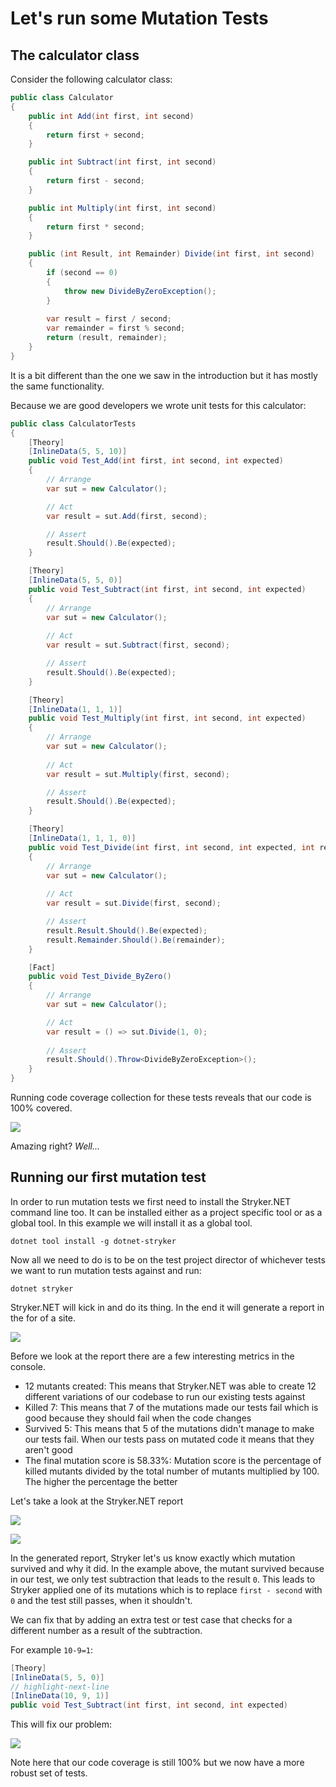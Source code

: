 ﻿---
description: Time to run our first mutation tests
---

# Let's run some Mutation Tests

## The calculator class

Consider the following calculator class:

```csharp
public class Calculator
{
    public int Add(int first, int second)
    {
        return first + second;
    }

    public int Subtract(int first, int second)
    {
        return first - second;
    }

    public int Multiply(int first, int second)
    {
        return first * second;
    }

    public (int Result, int Remainder) Divide(int first, int second)
    {
        if (second == 0)
        {
            throw new DivideByZeroException();
        }
        
        var result = first / second;
        var remainder = first % second;
        return (result, remainder);
    }
}
```

It is a bit different than the one we saw in the introduction but it has mostly the same functionality.

Because we are good developers we wrote unit tests for this calculator:

```csharp
public class CalculatorTests
{
    [Theory]
    [InlineData(5, 5, 10)]
    public void Test_Add(int first, int second, int expected)
    {
        // Arrange
        var sut = new Calculator();

        // Act
        var result = sut.Add(first, second);

        // Assert
        result.Should().Be(expected);
    }

    [Theory]
    [InlineData(5, 5, 0)]
    public void Test_Subtract(int first, int second, int expected)
    {
        // Arrange
        var sut = new Calculator();
        
        // Act
        var result = sut.Subtract(first, second);

        // Assert
        result.Should().Be(expected);
    }

    [Theory]
    [InlineData(1, 1, 1)]
    public void Test_Multiply(int first, int second, int expected)
    {
        // Arrange
        var sut = new Calculator();
        
        // Act
        var result = sut.Multiply(first, second);

        // Assert
        result.Should().Be(expected);
    }

    [Theory]
    [InlineData(1, 1, 1, 0)]
    public void Test_Divide(int first, int second, int expected, int remainder)
    {
        // Arrange
        var sut = new Calculator();
        
        // Act
        var result = sut.Divide(first, second);

        // Assert
        result.Result.Should().Be(expected);
        result.Remainder.Should().Be(remainder);
    }

    [Fact]
    public void Test_Divide_ByZero()
    {
        // Arrange
        var sut = new Calculator();

        // Act
        var result = () => sut.Divide(1, 0);
        
        // Assert
        result.Should().Throw<DivideByZeroException>();
    }
}
```

Running code coverage collection for these tests reveals that our code is 100% covered. 

![](/img/unit/mutation-coverage.png)

Amazing right? _Well..._

## Running our first mutation test

In order to run mutation tests we first need to install the Stryker.NET command line too.
It can be installed either as a project specific tool or as a global tool. In this example we will install it as a global tool.

```commandline
dotnet tool install -g dotnet-stryker
```

Now all we need to do is to be on the test project director of whichever tests we want to run mutation tests against and run:

```commandline
dotnet stryker
```

Stryker.NET will kick in and do its thing. In the end it will generate a report in the for of a site.

![](/img/unit/stryker-results.png)

Before we look at the report there are a few interesting metrics in the console.

- 12 mutants created: This means that Stryker.NET was able to create 12 different variations of our codebase to run our existing tests against
- Killed 7: This means that 7 of the mutations made our tests fail which is good because they should fail when the code changes
- Survived 5: This means that 5 of the mutations didn't manage to make our tests fail. When our tests pass on mutated code it means that they aren't good
- The final mutation score is 58.33%: Mutation score is the percentage of killed mutants divided by the total number of mutants multiplied by 100. The higher the percentage the better

Let's take a look at the Stryker.NET report

![](/img/unit/stryker-1.png)

![](/img/unit/stryker-2.png)

In the generated report, Stryker let's us know exactly which mutation survived and why it did. 
In the example above, the mutant survived because in our test, we only test subtraction that leads to the result `0`.
This leads to Stryker applied one of its mutations which is to replace `first - second` with `0` and the test still passes, when it shouldn't.

We can fix that by adding an extra test or test case that checks for a different number as a result of the subtraction. 

For example `10-9=1`:

```csharp
[Theory]
[InlineData(5, 5, 0)]
// highlight-next-line
[InlineData(10, 9, 1)]
public void Test_Subtract(int first, int second, int expected)
```

This will fix our problem:

![](/img/unit/stryker-3.png)

Note here that our code coverage is still 100% but we now have a more robust set of tests.
